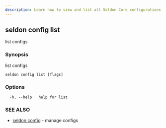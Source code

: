 ```yaml
---
description: Learn how to view and list all Seldon Core configurations using the seldon config list CLI command. This command displays all available configuration profiles in your Seldon Core deployment.
---
```


## seldon config list

list configs

### Synopsis

list configs

```
seldon config list [flags]
```

### Options

```
  -h, --help   help for list
```

### SEE ALSO

* [seldon config](seldon_config.md)	 - manage configs


